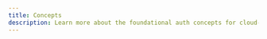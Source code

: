 ```yaml
---
title: Concepts
description: Learn more about the foundational auth concepts for cloud-based application and how they work with Amplify Framework.
---
```


<inline-fragment platform="js" src="~/lib/auth/fragments/js/overview.md"></inline-fragment>
<inline-fragment platform="ios" src="~/lib/auth/fragments/common/overview.md"></inline-fragment>
<inline-fragment platform="android" src="~/lib/auth/fragments/common/overview.md"></inline-fragment>
